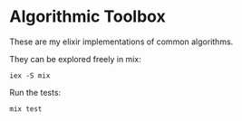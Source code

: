 # Algorithmic Toolbox

These are my elixir implementations of common algorithms.

They can be explored freely in mix:

```
iex -S mix
```

Run the tests:

```
mix test
```
